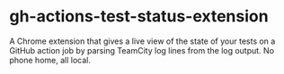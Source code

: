 # gh-actions-test-status-extension
A Chrome extension that gives a live view of the state of your tests on a GitHub action job by parsing TeamCity log lines from the log output. No phone home, all local.
